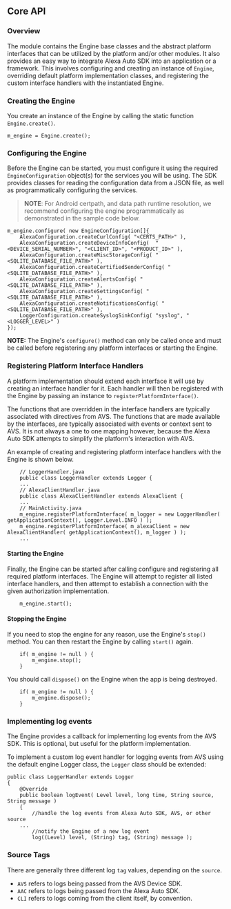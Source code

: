 ## Core API

### Overview

The module contains the Engine base classes and the abstract platform interfaces that can be utilized by the platform and/or other modules. It also provides an easy way to integrate Alexa Auto SDK into an application or a framework. This involves configuring and creating an instance of `Engine`, overriding default platform implementation classes, and registering the custom interface handlers with the instantiated Engine.

### Creating the Engine

You create an instance of the Engine by calling the static function `Engine.create()`.

    m_engine = Engine.create();

### Configuring the Engine

Before the Engine can be started, you must configure it using the required `EngineConfiguration` object(s) for the services you will be using. The SDK provides classes for reading the configuration data from a JSON file, as well as programmatically configuring the services.

> **NOTE**: For Android certpath, and data path runtime resolution, we recommend configuring the engine programmatically as demonstrated in the sample code below.  

```
m_engine.configure( new EngineConfiguration[]{
    AlexaConfiguration.createCurlConfig( "<CERTS_PATH>" ),
    AlexaConfiguration.createDeviceInfoConfig(  "<DEVICE_SERIAL_NUMBER>", "<CLIENT_ID>", "<PRODUCT_ID>" ),
    AlexaConfiguration.createMiscStorageConfig( "<SQLITE_DATABASE_FILE_PATH>" ),
    AlexaConfiguration.createCertifiedSenderConfig( "<SQLITE_DATABASE_FILE_PATH>" ),
    AlexaConfiguration.createAlertsConfig( "<SQLITE_DATABASE_FILE_PATH>" ),
    AlexaConfiguration.createSettingsConfig( "<SQLITE_DATABASE_FILE_PATH>" ),
    AlexaConfiguration.createNotificationsConfig( "<SQLITE_DATABASE_FILE_PATH>" ),
    LoggerConfiguration.createSyslogSinkConfig( "syslog", "<LOGGER_LEVEL>" )
});
```

**NOTE:** The Engine's `configure()` method can only be called once and must be called before registering any platform interfaces or starting the Engine.

### Registering Platform Interface Handlers

A platform implementation should extend each interface it will use by creating an interface handler for it. Each handler will then be registered with the Engine by passing an instance to `registerPlatformInterface()`.

The functions that are overridden in the interface handlers are typically associated with directives from AVS. The functions that are made available by the interfaces, are typically associated with events or context sent to AVS. It is not always a one to one mapping however, because the Alexa Auto SDK attempts to simplify the platform's interaction with AVS.

An example of creating and registering platform interface handlers with the Engine is shown below.

```
	// LoggerHandler.java
	public class LoggerHandler extends Logger {
	...
	// AlexaClientHandler.java
	public class AlexaClientHandler extends AlexaClient {
	...
	// MainActivity.java
	m_engine.registerPlatformInterface( m_logger = new LoggerHandler( getApplicationContext(), Logger.Level.INFO ) );
	m_engine.registerPlatformInterface( m_alexaClient = new AlexaClientHandler( getApplicationContext(), m_logger ) );
	...
```

#### Starting the Engine

Finally, the Engine can be started after calling configure and registering all required platform interfaces. The Engine will attempt to register all listed interface handlers, and then attempt to establish a connection with the given authorization implementation.

```
    m_engine.start();
```

#### Stopping the Engine

If you need to stop the engine for any reason, use the Engine's `stop()` method. You can then restart the Engine by calling `start()` again.

```
    if( m_engine != null ) {
        m_engine.stop();
    }
```

You should call `dispose()` on the Engine when the app is being destroyed.

```
	if( m_engine != null ) {
        m_engine.dispose();
	}
```

### Implementing log events

The Engine provides a callback for implementing log events from the AVS SDK. This is optional, but useful for the platform implementation.

To implement a custom log event handler for logging events from AVS using the default engine Logger class, the `Logger` class should be extended:

```
public class LoggerHandler extends Logger
{
	@Override
	public boolean logEvent( Level level, long time, String source, String message )
	{
		//handle the log events from Alexa Auto SDK, AVS, or other source
	...
		//notify the Engine of a new log event
		log((Level) level, (String) tag, (String) message );

```    

### Source Tags
There are generally three different log `tag` values, depending on the `source`.

- `AVS` refers to logs being passed from the AVS Device SDK.
- `AAC` refers to logs being passed from the Alexa Auto SDK.
- `CLI` refers to logs coming from the client itself, by convention.

